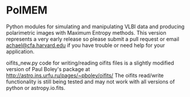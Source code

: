 PolMEM
============

Python modules for simulating and manipulating VLBI data and producing polarimetric images with Maximum Entropy methods. This version represents a very early release so please submit a pull request or email achael@cfa.harvard.edu if you have trouble or
need help for your application.

oifits_new.py code for writing/reading oifits files is a slightly modified version of Paul Boley's package at http://astro.ins.urfu.ru/pages/~pboley/oifits/ The oifits read/write functionality is still being tested and may not work with all versions of python or astropy.io.fits.
